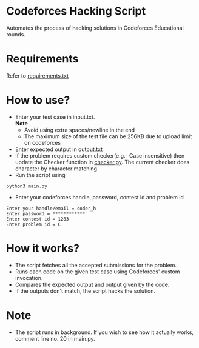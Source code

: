 # Codeforces Hacking Script
Automates the process of hacking solutions in Codeforces Educational rounds.
# Requirements 
Refer to [requirements.txt](../master/requirements.txt)
# How to use?
* Enter your test case in input.txt. <br/> <b> Note </b>
    * Avoid using extra spaces/newline in the end
    * The maximum size of the test file can be 256KB due to upload limit on codeforces
* Enter expected output in output.txt
* If the problem requires custom checker(e.g.- Case insensitive) then update the Checker function in [checker.py](../master/checker.py). The current checker does character by character matching.
* Run the script using 
```
python3 main.py
```

* Enter your codeforces handle, password, contest id and problem id
```
Enter your handle/email = coder_h
Enter password = ************
Enter contest id = 1283
Enter problem id = C
```
# How it works?
* The script fetches all the accepted submissions for the problem.
* Runs each code on the given test case using Codeforces' custom invocation.
* Compares the expected output and output given by the code.
* If the outputs don't match, the script hacks the solution.

# Note
* The script runs in background. If you wish to see how it actually works, comment line no. 20 in main.py.
